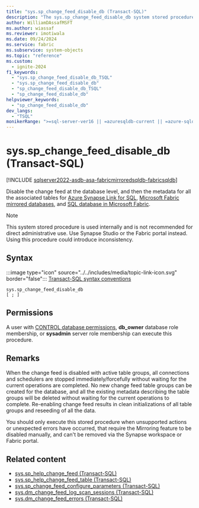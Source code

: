 ```yaml
---
title: "sys.sp_change_feed_disable_db (Transact-SQL)"
description: "The sys.sp_change_feed_disable_db system stored procedure disables the SQL change feed at the database level."
author: WilliamDAssafMSFT
ms.author: wiassaf
ms.reviewer: imotiwala
ms.date: 09/24/2024
ms.service: fabric
ms.subservice: system-objects
ms.topic: "reference"
ms.custom:
  - ignite-2024
f1_keywords:
  - "sys.sp_change_feed_disable_db_TSQL"
  - "sys.sp_change_feed_disable_db"
  - "sp_change_feed_disable_db_TSQL"
  - "sp_change_feed_disable_db"
helpviewer_keywords:
  - "sp_change_feed_disable_db"
dev_langs:
  - "TSQL"
monikerRange: ">=sql-server-ver16 || =azuresqldb-current || =azure-sqldw-latest || =fabric"
---
```

# sys.sp_change_feed_disable_db (Transact-SQL)

[!INCLUDE [sqlserver2022-asdb-asa-fabricmirroredsqldb-fabricsqldb](../../includes/applies-to-version/sqlserver2022-asdb-asa-fabricmirroredsqldb-fabricsqldb.md)]

Disable the change feed at the database level, and then the metadata for all the associated tables for [Azure Synapse Link for SQL](/azure/synapse-analytics/synapse-link/sql-synapse-link-overview), [Microsoft Fabric mirrored databases](/fabric/database/mirrored-database/overview), and [SQL database in Microsoft Fabric](/fabric/database/sql/overview).

> [!NOTE]  
> This system stored procedure is used internally and is not recommended for direct administrative use. Use Synapse Studio or the Fabric portal instead. Using this procedure could introduce inconsistency.

## Syntax

:::image type="icon" source="../../includes/media/topic-link-icon.svg" border="false"::: [Transact-SQL syntax conventions](../../t-sql/language-elements/transact-sql-syntax-conventions-transact-sql.md)

```syntaxsql
sys.sp_change_feed_disable_db
[ ; ]
```

## Permissions

A user with [CONTROL database permissions](../security/permissions-database-engine.md), **db_owner** database role membership, or **sysadmin** server role membership can execute this procedure.

## Remarks

When the change feed is disabled with active table groups, all connections and schedulers are stopped immediately/forcefully without waiting for the current operations are completed. No new change feed table groups can be created for the database, and all the existing metadata describing the table groups will be deleted without waiting for the current operations to complete. Re-enabling change feed results in clean initializations of all table groups and reseeding of all the data.

You should only execute this stored procedure when unsupported actions or unexpected errors have occurred, that require the Mirroring feature to be disabled manually, and can't be removed via the Synapse workspace or Fabric portal.

## Related content

- [sys.sp_help_change_feed (Transact-SQL)](sp-help-change-feed.md)
- [sys.sp_help_change_feed_table (Transact-SQL)](sp-help-change-feed-table.md)
- [sys.sp_change_feed_configure_parameters (Transact-SQL)](sp-change-feed-configure-parameters.md)
- [sys.dm_change_feed_log_scan_sessions (Transact-SQL)](../system-dynamic-management-views/sys-dm-change-feed-log-scan-sessions.md)
- [sys.dm_change_feed_errors (Transact-SQL)](../system-dynamic-management-views/sys-dm-change-feed-errors.md)
